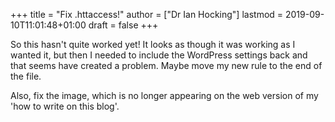 +++
title = "Fix .httaccess!"
author = ["Dr Ian Hocking"]
lastmod = 2019-09-10T11:01:48+01:00
draft = false
+++

So this hasn't quite worked yet! It looks as though it was working as I wanted
it, but then I needed to include the WordPress settings back and that seems have
created a problem. Maybe move my new rule to the end of the file.

Also, fix the image, which is no longer appearing on the web version of my 'how
to write on this blog'.
